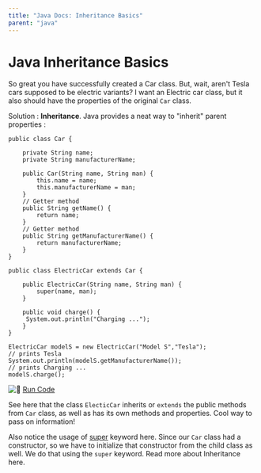 ```yaml
---
title: "Java Docs: Inheritance Basics"
parent: "java"
---
```


# Java Inheritance Basics

So great you have successfully created a Car class. But, wait, aren't Tesla cars supposed to be electric variants? I want an Electric car class, but it also should have the properties of the original `Car` class.

Solution : **Inheritance**. Java provides a neat way to "inherit" parent properties :

    public class Car {

        private String name;
        private String manufacturerName;

        public Car(String name, String man) {
            this.name = name;
            this.manufacturerName = man;
        }
        // Getter method
        public String getName() {
            return name;
        }
        // Getter method
        public String getManufacturerName() {
            return manufacturerName;
        }
    }

    public class ElectricCar extends Car {

        public ElectricCar(String name, String man) {
            super(name, man);
        }

        public void charge() {
         System.out.println("Charging ...");
        }
    }

    ElectricCar modelS = new ElectricCar("Model S","Tesla");
    // prints Tesla
    System.out.println(modelS.getManufacturerName());
    // prints Charging ...
    modelS.charge();

![:rocket:](//forum.freecodecamp.com/images/emoji/emoji_one/rocket.png?v=2 ":rocket:") [Run Code](https://repl.it/CJZY/0)

See here that the class `ElecticCar` inherits or `extends` the public methods from `Car` class, as well as has its own methods and properties. Cool way to pass on information!

Also notice the usage of [super](https://docs.oracle.com/javase/tutorial/java/IandI/super.html) keyword here. Since our `Car` class had a constructor, so we have to initialize that constructor from the child class as well. We do that using the `super` keyword. Read more about <a>Inheritance here</a>.
